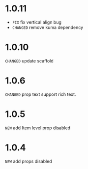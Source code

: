 # 1.0.11

* `FIX` fix vertical align bug
* `CHANGED` remove kuma dependency

# 1.0.10

`CHANGED` update scaffold

# 1.0.6

`CHANGED` prop text support rich text.

# 1.0.5

`NEW` add Item level prop disabled

# 1.0.4

`NEW` add props disabled